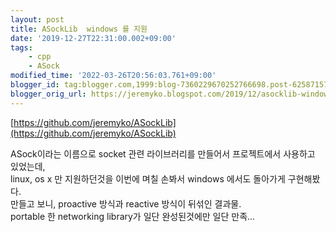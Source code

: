 ```yaml
---
layout: post
title: ASockLib  windows 를 지원
date: '2019-12-27T22:31:00.002+09:00'
tags:
    - cpp
    - ASock
modified_time: '2022-03-26T20:56:03.761+09:00'
blogger_id: tag:blogger.com,1999:blog-7360229670252766698.post-62587157318904030
blogger_orig_url: https://jeremyko.blogspot.com/2019/12/asocklib-windows_27.html
---
```


[https://github.com/jeremyko/ASockLib](https://github.com/jeremyko/ASockLib)

ASock이라는 이름으로 socket 관련 라이브러리를 만들어서 프로젝트에서 사용하고 있었는데,  
linux, os x 만 지원하던것을 이번에 며칠 손봐서 windows 에서도 돌아가게 구현해봤다.  
만들고 보니, proactive 방식과 reactive 방식이 뒤섞인 결과물.  
portable 한 networking library가 일단 완성된것에만 일단 만족...
